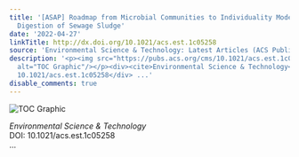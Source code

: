 ```yaml
---
title: '[ASAP] Roadmap from Microbial Communities to Individuality Modeling for Anaerobic
  Digestion of Sewage Sludge'
date: '2022-04-27'
linkTitle: http://dx.doi.org/10.1021/acs.est.1c05258
source: 'Environmental Science & Technology: Latest Articles (ACS Publications)'
description: '<p><img src="https://pubs.acs.org/cms/10.1021/acs.est.1c05258/asset/images/medium/es1c05258_0004.gif"
  alt="TOC Graphic"/></p><div><cite>Environmental Science & Technology</cite></div><div>DOI:
  10.1021/acs.est.1c05258</div> ...'
disable_comments: true
---
```

<p><img src="https://pubs.acs.org/cms/10.1021/acs.est.1c05258/asset/images/medium/es1c05258_0004.gif" alt="TOC Graphic"/></p><div><cite>Environmental Science & Technology</cite></div><div>DOI: 10.1021/acs.est.1c05258</div> ...